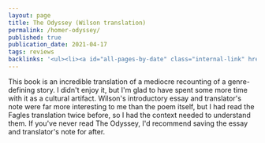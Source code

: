 ```yaml
---
layout: page
title: The Odyssey (Wilson translation)
permalink: /homer-odyssey/
published: true
publication_date: 2021-04-17
tags: reviews
backlinks: '<ul><li><a id="all-pages-by-date" class="internal-link" href="/all-pages-by-date/">All pages by date</a></li><li><a id="books-published-before-1800" class="internal-link" href="/books-published-before-1800/">Published before 1800</a></li><li><a id="books-read-in-2021" class="internal-link" href="/books-read-in-2021/">Read in 2021</a></li><li><a id="books-tag-fiction" class="internal-link" href="/books-tag-fiction/">Fiction</a></li><li><a id="books-tag-greek-mythology" class="internal-link" href="/books-tag-greek-mythology/">Greek mythology</a></li><li><a id="books-tag-literary-fiction" class="internal-link" href="/books-tag-literary-fiction/">Literary fiction</a></li><li><a id="reviews" class="internal-link" href="/reviews/">Reviews</a></li></ul>'
---
```


This book is an incredible translation of a mediocre recounting of a genre-defining story. I didn't enjoy it, but I'm glad to have spent some more time with it as a cultural artifact. Wilson's introductory essay and translator's note were far more interesting to me than the poem itself, but I had read the Fagles translation twice before, so I had the context needed to understand them. If you've never read The Odyssey, I'd recommend saving the essay and translator's note for after.